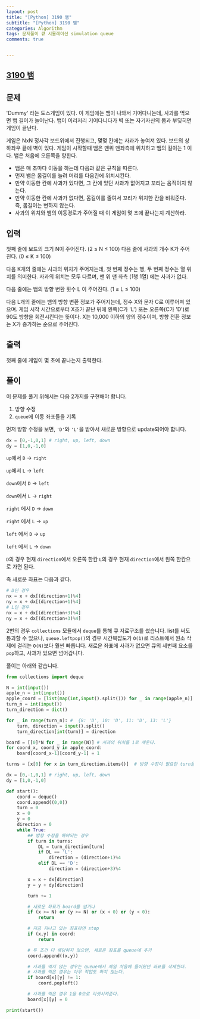 ```yaml
---
layout: post
title: "[Python] 3190 뱀"
subtitle: "[Python] 3190 뱀"
categories: Algorithm
tags: 문제풀이 큐 시뮬레이션 simulation queue
comments: true


---
```

## [3190 뱀](https://www.acmicpc.net/problem/3190)

## 문제
'Dummy' 라는 도스게임이 있다. 이 게임에는 뱀이 나와서 기어다니는데, 사과를 먹으면 뱀 길이가 늘어난다. 뱀이 이리저리 기어다니다가 벽 또는 자기자신의 몸과 부딪히면 게임이 끝난다.

게임은 NxN 정사각 보드위에서 진행되고, 몇몇 칸에는 사과가 놓여져 있다. 보드의 상하좌우 끝에 벽이 있다. 게임이 시작할때 뱀은 맨위 맨좌측에 위치하고 뱀의 길이는 1 이다. 뱀은 처음에 오른쪽을 향한다.

- 뱀은 매 초마다 이동을 하는데 다음과 같은 규칙을 따른다.
- 먼저 뱀은 몸길이를 늘려 머리를 다음칸에 위치시킨다.
- 만약 이동한 칸에 사과가 있다면, 그 칸에 있던 사과가 없어지고 꼬리는 움직이지 않는다.
- 만약 이동한 칸에 사과가 없다면, 몸길이를 줄여서 꼬리가 위치한 칸을 비워준다. 즉, 몸길이는 변하지 않는다.
- 사과의 위치와 뱀의 이동경로가 주어질 때 이 게임이 몇 초에 끝나는지 계산하라.


## 입력
첫째 줄에 보드의 크기 N이 주어진다. (2 ≤ N ≤ 100) 다음 줄에 사과의 개수 K가 주어진다. (0 ≤ K ≤ 100)

다음 K개의 줄에는 사과의 위치가 주어지는데, 첫 번째 정수는 행, 두 번째 정수는 열 위치를 의미한다. 사과의 위치는 모두 다르며, 맨 위 맨 좌측 (1행 1열) 에는 사과가 없다.

다음 줄에는 뱀의 방향 변환 횟수 L 이 주어진다. (1 ≤ L ≤ 100)

다음 L개의 줄에는 뱀의 방향 변환 정보가 주어지는데,  정수 X와 문자 C로 이루어져 있으며. 게임 시작 시간으로부터 X초가 끝난 뒤에 왼쪽(C가 'L') 또는 오른쪽(C가 'D')로 90도 방향을 회전시킨다는 뜻이다. X는 10,000 이하의 양의 정수이며, 방향 전환 정보는 X가 증가하는 순으로 주어진다.
## 출력
첫째 줄에 게임이 몇 초에 끝나는지 출력한다.


## 풀이
이 문제를 풀기 위해서는 다음 2가지를 구현해야 합니다.
1. 방향 수정
2. `queue`에 이동 좌표들을 기록


먼저 방향 수정을 보면, `'D'`와 `'L'`을 받아서 새로운 방향으로 update되어야 합니다.

```python
dx = [0,-1,0,1] # right, up, left, down
dy = [1,0,-1,0]
```
`up`에서 `D` -> `right`

`up`에서 `L` -> `left`

`down`에서 `D` -> `left`

`down`에서 `L` -> `right`

`right` 에서 `D` -> `down`

`right` 에서 `L` -> `up`

`left` 에서 `D` -> `up`

`left` 에서 `L` -> `down`

`D`의 경우 현재 `direction`에서 오른쪽 한칸
`L`의 경우 현재 `direction`에서 왼쪽 한칸으로 가면 된다.

즉 새로운 좌표는 다음과 같다.
```python
# D인 경우
nx = x + dx[(direction+1)%4]
ny = x + dx[(direction+1)%4]
# L인 경우
nx = x + dx[(direction+3)%4]
ny = x + dx[(direction+3)%4]
```

2번의 경우 `collections` 모듈에서 `deque`를 통해 큐 자료구조를 썼습니다. list를 써도 통과할 수 있으나, `queue.leftpop()`의 경우 시간복잡도가 `O(1)`로 리스트에서 원소 삭제에 걸리는 `O(N)`보다 훨씬 빠릅니다.
새로운 좌표에 사과가 없으면 큐의 세번째 요소를 `pop`하고, 사과가 있으면 넘어갑니다.

풀이는 아래와 같습니다.
```python
from collections import deque

N = int(input())
apple_n = int(input())
apple_coord = [list(map(int,input().split())) for _ in range(apple_n)]
turn_n = int(input())
turn_direction = dict()

for _ in range(turn_n): #  {8: 'D', 10: 'D', 11: 'D', 13: 'L'}
    turn, direction = input().split()
    turn_direction[int(turn)] = direction

board = [[0]*N for _ in range(N)] # 사과의 위치를 1로 채운다.
for coord_x, coord_y in apple_coord:
    board[coord_x-1][coord_y-1] = 1

turns = [x[0] for x in turn_direction.items()]  # 방향 수정이 필요한 turn을 list에 담는다.

dx = [0,-1,0,1] # right, up, left, down
dy = [1,0,-1,0]

def start():
    coord = deque()
    coord.append((0,0))
    turn = 0
    x = 0
    y = 0
    direction = 0
    while True:
        ## 방향 수정을 해야되는 경우
        if turn in turns:
            DL = turn_direction[turn]
            if DL == 'L':
                direction = (direction+1)%4
            elif DL == 'D':
                direction = (direction+3)%4

        x = x + dx[direction]
        y = y + dy[direction]

        turn += 1

        # 새로운 좌표가 board를 넘거나
        if (x >= N) or (y >= N) or (x < 0) or (y < 0):
            return

        # 지금 지나고 있는 좌표라면 stop
        if (x,y) in coord:
            return

        # 두 조건 다 해당하지 않으면, 새로운 좌표를 queue에 추가
        coord.append((x,y))

        # 사과를 먹지 않는 경우는 queue에서 제일 처음에 들어왔던 좌표를 삭제한다.
        # 사과를 먹은 경우는 아무 작업도 하지 않는다.
        if board[x][y] != 1:
            coord.popleft()

        # 사과를 먹은 경우 1을 0으로 리샛시켜준다.
        board[x][y] = 0

print(start())
```
